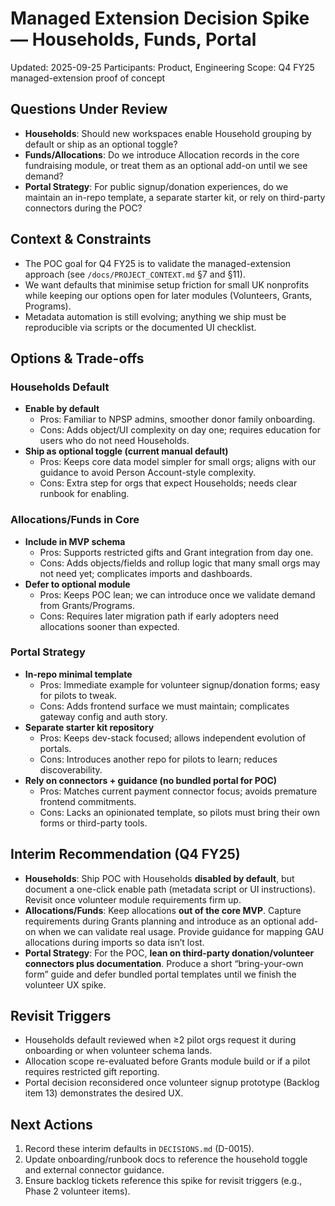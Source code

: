 # Managed Extension Decision Spike — Households, Funds, Portal

Updated: 2025-09-25
Participants: Product, Engineering
Scope: Q4 FY25 managed-extension proof of concept

## Questions Under Review
- **Households**: Should new workspaces enable Household grouping by default or ship as an optional toggle?
- **Funds/Allocations**: Do we introduce Allocation records in the core fundraising module, or treat them as an optional add-on until we see demand?
- **Portal Strategy**: For public signup/donation experiences, do we maintain an in-repo template, a separate starter kit, or rely on third-party connectors during the POC?

## Context & Constraints
- The POC goal for Q4 FY25 is to validate the managed-extension approach (see `/docs/PROJECT_CONTEXT.md` §7 and §11).
- We want defaults that minimise setup friction for small UK nonprofits while keeping our options open for later modules (Volunteers, Grants, Programs).
- Metadata automation is still evolving; anything we ship must be reproducible via scripts or the documented UI checklist.

## Options & Trade-offs

### Households Default
- **Enable by default**
  - Pros: Familiar to NPSP admins, smoother donor family onboarding.
  - Cons: Adds object/UI complexity on day one; requires education for users who do not need Households.
- **Ship as optional toggle (current manual default)**
  - Pros: Keeps core data model simpler for small orgs; aligns with our guidance to avoid Person Account-style complexity.
  - Cons: Extra step for orgs that expect Households; needs clear runbook for enabling.

### Allocations/Funds in Core
- **Include in MVP schema**
  - Pros: Supports restricted gifts and Grant integration from day one.
  - Cons: Adds objects/fields and rollup logic that many small orgs may not need yet; complicates imports and dashboards.
- **Defer to optional module**
  - Pros: Keeps POC lean; we can introduce once we validate demand from Grants/Programs.
  - Cons: Requires later migration path if early adopters need allocations sooner than expected.

### Portal Strategy
- **In-repo minimal template**
  - Pros: Immediate example for volunteer signup/donation forms; easy for pilots to tweak.
  - Cons: Adds frontend surface we must maintain; complicates gateway config and auth story.
- **Separate starter kit repository**
  - Pros: Keeps dev-stack focused; allows independent evolution of portals.
  - Cons: Introduces another repo for pilots to learn; reduces discoverability.
- **Rely on connectors + guidance (no bundled portal for POC)**
  - Pros: Matches current payment connector focus; avoids premature frontend commitments.
  - Cons: Lacks an opinionated template, so pilots must bring their own forms or third-party tools.

## Interim Recommendation (Q4 FY25)
- **Households**: Ship POC with Households **disabled by default**, but document a one-click enable path (metadata script or UI instructions). Revisit once volunteer module requirements firm up.
- **Allocations/Funds**: Keep allocations **out of the core MVP**. Capture requirements during Grants planning and introduce as an optional add-on when we can validate real usage. Provide guidance for mapping GAU allocations during imports so data isn’t lost.
- **Portal Strategy**: For the POC, **lean on third-party donation/volunteer connectors plus documentation**. Produce a short “bring-your-own form” guide and defer bundled portal templates until we finish the volunteer UX spike.

## Revisit Triggers
- Households default reviewed when ≥2 pilot orgs request it during onboarding or when volunteer schema lands.
- Allocation scope re-evaluated before Grants module build or if a pilot requires restricted gift reporting.
- Portal decision reconsidered once volunteer signup prototype (Backlog item 13) demonstrates the desired UX.

## Next Actions
1. Record these interim defaults in `DECISIONS.md` (D-0015).
2. Update onboarding/runbook docs to reference the household toggle and external connector guidance.
3. Ensure backlog tickets reference this spike for revisit triggers (e.g., Phase 2 volunteer items).

